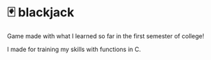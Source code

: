 # 🃏 blackjack
<p1 align = "center"> Game made with what I learned so far in the first semester of college!</p1><br>

<p2 align ="center"> I made for training my skills with functions in C. </p2>
